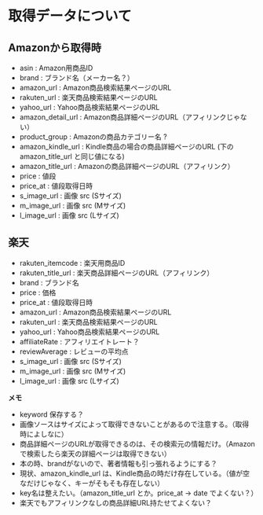 # 取得データについて


## Amazonから取得時

- asin : Amazon用商品ID
- brand : ブランド名（メーカー名？）
- amazon_url : Amazon商品検索結果ページのURL
- rakuten_url : 楽天商品検索結果ページのURL
- yahoo_url : Yahoo商品検索結果ページのURL
- amazon_detail_url : Amazon商品詳細ページのURL（アフィリンクじゃない）
- product_group : Amazonの商品カテゴリー名 ?
- amazon_kindle_url : Kindle商品の場合の商品詳細ページのURL (下の amazon_title_url と同じ値になる)
- amazon_title_url : Amazonの商品詳細ページのURL（アフィリンク）
- price : 値段
- price_at : 値段取得日時
- s_image_url : 画像 src (Sサイズ)
- m_image_url : 画像 src (Mサイズ)
- l_image_url : 画像 src (Lサイズ)


## 楽天
- rakuten_itemcode : 楽天用商品ID
- rakuten_title_url : 楽天商品詳細ページのURL（アフィリンク）
- brand : ブランド名
- price : 価格
- price_at : 値段取得日時
- amazon_url : Amazon商品検索結果ページのURL
- rakuten_url : 楽天商品検索結果ページのURL
- yahoo_url : Yahoo商品検索結果ページのURL
- affiliateRate : アフィリエイトレート？
- reviewAverage : レビューの平均点
- s_image_url : 画像 src (Sサイズ)
- m_image_url : 画像 src (Mサイズ)
- l_image_url : 画像 src (Lサイズ)



**メモ**
- keyword 保存する？
- 画像ソースはサイズによって取得できないことがあるので注意する。（取得時によしなに）
- 商品詳細ページのURLが取得できるのは、その検索元の情報だけ。（Amazonで検索したら楽天の詳細ページは取得できない）
- 本の時、brandがないので、著者情報も引っ張れるようにする？
- 現状、amazon_kindle_url は、Kindle商品の時だけ存在している。（値が空なだけじゃなく、キーがそもそも存在しない）
- key名は整えたい。（amazon_title_url とか。price_at -> date でよくない？）
- 楽天でもアフィリンクなしの商品詳細URL持たせてよくない？

